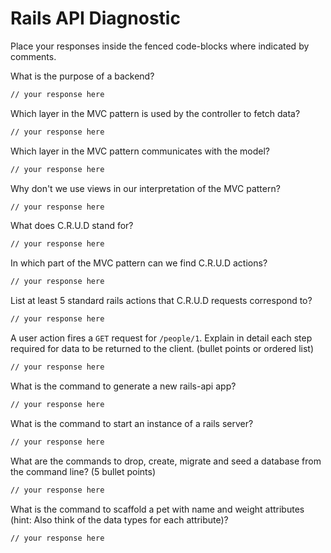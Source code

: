 # Rails API Diagnostic

Place your responses inside the fenced code-blocks where indicated by comments.

What is the purpose of a backend?

```md
// your response here
```

Which layer in the MVC pattern is used by the controller to fetch data?

```md
// your response here
```

Which layer in the MVC pattern communicates with the model?

```md
// your response here
```

Why don't we use views in our interpretation of the MVC pattern?

```md
// your response here
```

What does C.R.U.D stand for?

```md
// your response here
```

In which part of the MVC pattern can we find C.R.U.D actions?

```md
// your response here
```

List at least 5 standard rails actions that C.R.U.D requests correspond to?

```md
// your response here
```

A user action fires a `GET` request for `/people/1`. Explain in detail each step
required for data to be returned to the client. (bullet points or ordered list)

```md
// your response here
```

What is the command to generate a new rails-api app?

```bash
// your response here
```

What is the command to start an instance of a rails server?

```bash
// your response here
```

What are the commands to drop, create, migrate and seed a database from the command
line? (5 bullet points)

```bash
// your response here
```

What is the command to scaffold a pet with name and weight attributes (hint:
Also think of the data types for each attribute)?

```bash
// your response here
```
